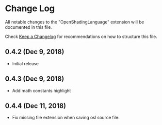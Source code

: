 # Change Log
All notable changes to the "OpenShadingLanguage" extension will be documented in this file.

Check [Keep a Changelog](http://keepachangelog.com/) for recommendations on how to structure this file.

## 0.4.2 (Dec 9, 2018)
* Initial release

## 0.4.3 (Dec 9, 2018)
* Add math constants highlight

## 0.4.4 (Dec 11, 2018)
* Fix missing file extension when saving osl source file.